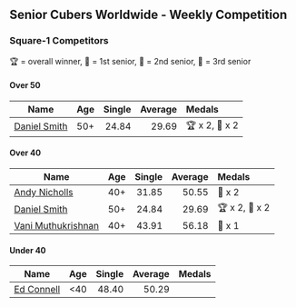 ## Senior Cubers Worldwide - Weekly Competition
### Square-1 Competitors

🏆 = overall winner, 🥇 = 1st senior, 🥈 = 2nd senior, 🥉 = 3rd senior

#### Over 50

| Name | Age | Single | Average | Medals |
| -- | :--: | --: | --: | :-- |
| [Daniel Smith](../../persons/daniel_smith/sq1.md) | 50+ | 24.84 | 29.69 | 🏆 x 2, 🥇 x 2 |

#### Over 40

| Name | Age | Single | Average | Medals |
| -- | :--: | --: | --: | :-- |
| [Andy Nicholls](../../persons/andy_nicholls/sq1.md) | 40+ | 31.85 | 50.55 | 🥈 x 2 |
| [Daniel Smith](../../persons/daniel_smith/sq1.md) | 50+ | 24.84 | 29.69 | 🏆 x 2, 🥇 x 2 |
| [Vani Muthukrishnan](../../persons/vani_muthukrishnan/sq1.md) | 40+ | 43.91 | 56.18 | 🥉 x 1 |

#### Under 40

| Name | Age | Single | Average | Medals |
| -- | :--: | --: | --: | :-- |
| [Ed Connell](../../persons/ed_connell/sq1.md) | <40 | 48.40 | 50.29 |  |


<!-- Global site tag (gtag.js) - Google Analytics -->
<script async src="https://www.googletagmanager.com/gtag/js?id=UA-86348435-3"></script>
<script>window.dataLayer = window.dataLayer || []; function gtag() {dataLayer.push(arguments);} gtag('js', new Date()); gtag('config', 'UA-86348435-3');</script>
